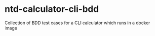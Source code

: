 # ntd-calculator-cli-bdd
Collection of BDD test cases for a CLI calculator which runs in a docker image
